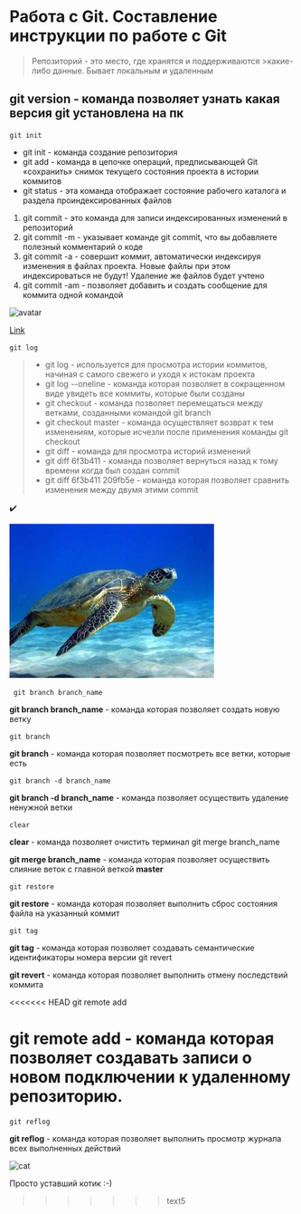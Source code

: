 # Работа с Git. Составление инструкции по работе с Git

> Репозиторий - это место, где хранятся и поддерживаются >какие-либо данные. 
>Бывает локальным и удаленным

## git version - команда позволяет узнать какая версия git установлена на пк


    git init

* git init - команда создание репозитория
* git add -  команда в цепочке операций, предписывающей Git «сохранить» снимок текущего состояния проекта в истории коммитов
* git status - эта команда отображает состояние рабочего каталога и раздела проиндексированных файлов 
  
  
1. git commit - это команда для записи индексированных изменений в репозиторий
2. git commit -m - указывает команде git commit, что вы добавляете полезный комментарий о коде
3. git commit -a - совершит коммит, автоматически индексируя изменения в файлах проекта. Новые файлы при этом индексироваться не будут! Удаление же файлов будет учтено
4. git commit -am - позволяет добавить и создать сообщение для коммита одной командой

![avatar](https://clck.ru/32Mvj2)

[Link](https://clck.ru/32Mvj2)

    git log

   >* git log - используется для просмотра истории коммитов, начиная с самого свежего и уходя к истокам проекта
   >* git log --oneline - команда которая позволяет в сокращенном виде увидеть все коммиты, которые были созданы
   >* git checkout - команда позволяет перемещаться между ветками, созданными командой git branch
   >* git checkout master - команда осуществляет возврат к тем изменениям, которые исчезли после применения команды git checkout
   >* git diff - команда для просмотра историй изменений
   >* git diff 6f3b411 - команда позволяет вернуться назад к тому времени когда был создан commit 
   >* git diff 6f3b411 209fb5e - команда которая позволяет сравнить изменения между двумя этими commit

 ✔️

 ![che](che.jpeg)

     git branch branch_name

**git branch branch_name** - команда которая позволяет создать новую ветку

    git branch

**git branch** - команда которая позволяет посмотреть все ветки, которые есть

    git branch -d branch_name

**git branch -d branch_name** - команда позволяет осуществить удаление ненужной ветки

    clear

**clear** - команда позволяет очистить терминал
    git merge branch_name

**git merge branch_name** - команда которая позволяет осуществить слияние веток с главной веткой **master**

    git restore

**git restore** - команда которая позволяет выполнить сброс состояния файла на указанный коммит

    git tag

**git tag** - команда которая позволяет создавать семантические идентификаторы номера версии
    git revert 

**git revert** - команда которая позволяет выполнить отмену последствий коммита

<<<<<<< HEAD
    git remote add

**git remote add** - команда которая позволяет создавать записи о новом подключении к удаленному репозиторию.
=======
    git reflog 

**git reflog** - команда которая позволяет выполнить просмотр журнала всех выполненных действий

![cat](cat.jpg)

Просто уставший котик :-)
>>>>>>> text5
